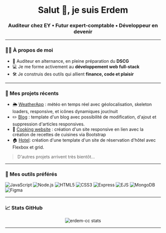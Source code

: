 <h1 align="center">Salut 👋, je suis Erdem</h1>
<h3 align="center">Auditeur chez EY • Futur expert-comptable • Développeur en devenir</h3>

---

### 👨‍💻 À propos de moi

- 🎯 Auditeur en alternance, en pleine préparation du **DSCG**
- 💻 Je me forme activement au **développement web full-stack**
- 🛠️ Je construis des outils qui allient **finance, code et plaisir**

---

### 🚀 Mes projets récents

- 🌦️ [WeatherApp](https://github.com/erdem-cc/weatherapp) : météo en temps réel avec géolocalisation, skeleton loaders, responsive, et icônes dynamiques jour/nuit
- ✏️ [Blog](https://github.com/erdem-cc/blog) : template d'un blog avec possibilité de modification, d'ajout et suppression d'articles responsives.
- 🍔 [Cooking website](https://github.com/erdem-cc/cooking) : création d'un site responsive en lien avec la création de recettes de cuisines via Bootstrap
- 🏠 [Hotel](https://github.com/erdem-cc/hotel): création d'une template d'un site de réservation d'hôtel avec Flexbox et grid.
> D'autres projets arrivent très bientôt...

---

### 🧰 Mes outils préférés

![JavaScript](https://img.shields.io/badge/-JavaScript-000?style=flat&logo=javascript)
![Node.js](https://img.shields.io/badge/-Node.js-000?style=flat&logo=node.js)
![HTML5](https://img.shields.io/badge/-HTML5-000?style=flat&logo=html5)
![CSS3](https://img.shields.io/badge/-CSS3-000?style=flat&logo=css3)
![Express](https://img.shields.io/badge/-Express-000?style=flat&logo=express)
![EJS](https://img.shields.io/badge/-EJS-000?style=flat&logo=ejs)
![MongoDB](https://img.shields.io/badge/-MongoDB-000?style=flat&logo=mongodb)
![Figma](https://img.shields.io/badge/-Figma-000?style=flat&logo=figma)

---

### 📈 Stats GitHub

<p align="center">
  <img src="https://github-readme-stats.vercel.app/api?username=erdem-cc&show_icons=true&theme=midnight-purple" alt="erdem-cc stats"/>
</p>

---
